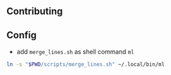 ## Contributing



## Config

- add `merge_lines.sh` as shell command `ml`

```sh
ln -s "$PWD/scripts/merge_lines.sh" ~/.local/bin/ml
```
